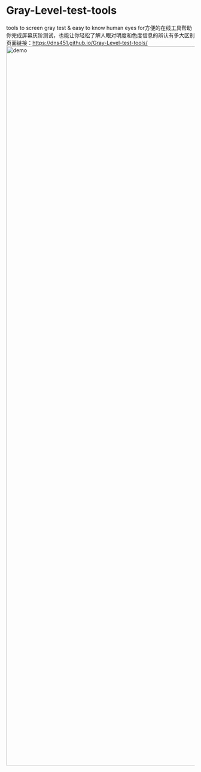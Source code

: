 # Gray-Level-test-tools
tools to screen gray test &amp; easy to know human eyes for方便的在线工具帮助你完成屏幕灰阶测试，也能让你轻松了解人眼对明度和色度信息的辨认有多大区别
页面链接：https://dns451.github.io/Gray-Level-test-tools/
<img width="1920" alt="demo" src="https://github.com/user-attachments/assets/a469b783-e29c-4050-aeb1-30e2ded37ab4" />
